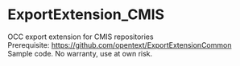# ExportExtension_CMIS
OCC export extension for CMIS repositories<br>
Prerequisite: https://github.com/opentext/ExportExtensionCommon
<br>Sample code. No warranty, use at own risk.
